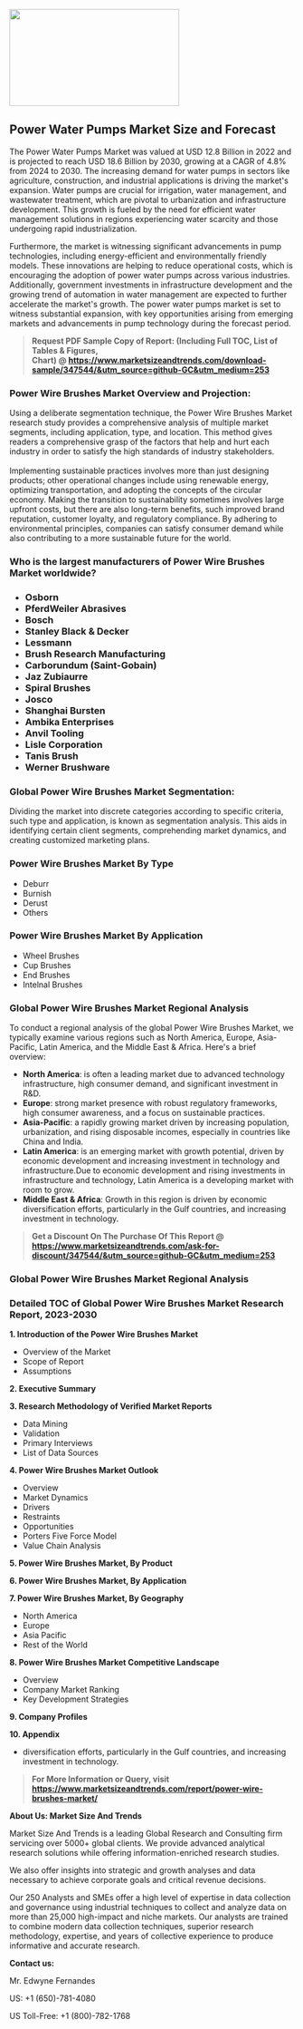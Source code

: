<p><img class="alignnone size-medium wp-image-20088" src="https://ffe5etoiles.com/wp-content/uploads/2024/12/MST1-300x171.png" alt="" width="300" height="171" /></p><h2>Power Water Pumps Market Size and Forecast</h2><p>The Power Water Pumps Market was valued at USD 12.8 Billion in 2022 and is projected to reach USD 18.6 Billion by 2030, growing at a CAGR of 4.8% from 2024 to 2030. The increasing demand for water pumps in sectors like agriculture, construction, and industrial applications is driving the market's expansion. Water pumps are crucial for irrigation, water management, and wastewater treatment, which are pivotal to urbanization and infrastructure development. This growth is fueled by the need for efficient water management solutions in regions experiencing water scarcity and those undergoing rapid industrialization.</p><p>Furthermore, the market is witnessing significant advancements in pump technologies, including energy-efficient and environmentally friendly models. These innovations are helping to reduce operational costs, which is encouraging the adoption of power water pumps across various industries. Additionally, government investments in infrastructure development and the growing trend of automation in water management are expected to further accelerate the market's growth. The power water pumps market is set to witness substantial expansion, with key opportunities arising from emerging markets and advancements in pump technology during the forecast period.</p></p><blockquote id="" class=""><strong>Request PDF Sample Copy of Report: (Including Full TOC, List of Tables &amp; Figures, Chart)&nbsp;@&nbsp;<strong><a href="https://www.marketsizeandtrends.com/download-sample/347544/&utm_source=github-GC&utm_medium=253" target="_blank">https://www.marketsizeandtrends.com/download-sample/347544/&utm_source=github-GC&utm_medium=253</a></strong></strong></blockquote><h3 id="" class="">Power Wire Brushes Market&nbsp;Overview and Projection:</h3><p id="" class="">Using a deliberate segmentation technique, the Power Wire Brushes Market research study provides a comprehensive analysis of multiple market segments, including application, type, and location. This method gives readers a comprehensive grasp of the factors that help and hurt each industry in order to satisfy the high standards of industry stakeholders. <br /> <br />Implementing sustainable practices involves more than just designing products; other operational changes include using renewable energy, optimizing transportation, and adopting the concepts of the circular economy. Making the transition to sustainability sometimes involves large upfront costs, but there are also long-term benefits, such improved brand reputation, customer loyalty, and regulatory compliance. By adhering to environmental principles, companies can satisfy consumer demand while also contributing to a more sustainable future for the world.</p><h3 id="" class="">Who is the largest manufacturers of&nbsp;Power Wire Brushes Market worldwide?</h3><h3 class=""><p><ul><li>Osborn </li><li> PferdWeiler Abrasives </li><li> Bosch </li><li> Stanley Black & Decker </li><li> Lessmann </li><li> Brush Research Manufacturing </li><li> Carborundum (Saint-Gobain) </li><li> Jaz Zubiaurre </li><li> Spiral Brushes </li><li> Josco </li><li> Shanghai Bursten </li><li> Ambika Enterprises </li><li> Anvil Tooling </li><li> Lisle Corporation </li><li> Tanis Brush </li><li> Werner Brushware</li></ul></p></h3><h3 id="" class="">Global&nbsp;Power Wire Brushes Market Segmentation:</h3><p id="" class="">Dividing the market into discrete categories according to specific criteria, such type and application, is known as segmentation analysis. This aids in identifying certain client segments, comprehending market dynamics, and creating customized marketing plans.</p><h3 id="" class="">Power Wire Brushes Market&nbsp;By Type</h3><p><p><ul><li>Deburr</li><li> Burnish</li><li> Derust</li><li> Others</p></li></ul></p></p><h3 id="" class="">Power Wire Brushes Market&nbsp;By Application</h3><p class=""><p><ul><li>Wheel Brushes</li><li> Cup Brushes</li><li> End Brushes</li><li> Intelnal Brushes</li></ul></p></p><h3 id="" class="">Global Power Wire Brushes Market Regional Analysis</h3><p id="" class="">To conduct a regional analysis of the global Power Wire Brushes Market, we typically examine various regions such as North America, Europe, Asia-Pacific, Latin America, and the Middle East &amp; Africa. Here's a brief overview:</p><ul><li><strong>North America</strong>: is often a leading market due to advanced technology infrastructure, high consumer demand, and significant investment in R&amp;D.</li><li><strong>Europe</strong>: strong market presence with robust regulatory frameworks, high consumer awareness, and a focus on sustainable practices.</li><li><strong>Asia-Pacific</strong>: a rapidly growing market driven by increasing population, urbanization, and rising disposable incomes, especially in countries like China and India.</li><li><strong>Latin America</strong>: is an emerging market with growth potential, driven by economic development and increasing investment in technology and infrastructure.Due to economic development and rising investments in infrastructure and technology, Latin America is a developing market with room to grow.</li><li><strong>Middle East &amp; Africa</strong>: Growth in this region is driven by economic diversification efforts, particularly in the Gulf countries, and increasing investment in technology.</li></ul><blockquote id="" class=""><strong>Get a Discount On The Purchase Of This Report @ <strong><a href="https://www.marketsizeandtrends.com/ask-for-discount/347544/&utm_source=github-GC&utm_medium=253" target="_blank">https://www.marketsizeandtrends.com/ask-for-discount/347544/&utm_source=github-GC&utm_medium=253</a></strong></strong></blockquote><h3 id="" class="">Global Power Wire Brushes Market Regional Analysis</h3><h3 id="" class="">Detailed TOC of Global Power Wire Brushes Market Research Report, 2023-2030</h3><p id="" class=""><strong>1. Introduction of the Power Wire Brushes Market</strong></p><ul><li>Overview of the Market</li><li>Scope of Report</li><li>Assumptions</li></ul><p id="" class=""><strong>2. Executive Summary</strong></p><p id="" class=""><strong>3. Research Methodology of Verified Market Reports</strong></p><ul><li>Data Mining</li><li>Validation</li><li>Primary Interviews</li><li>List of Data Sources</li></ul><p id="" class=""><strong>4. Power Wire Brushes Market Outlook</strong></p><ul><li>Overview</li><li>Market Dynamics</li><li>Drivers</li><li>Restraints</li><li>Opportunities</li><li>Porters Five Force Model</li><li>Value Chain Analysis</li></ul><p id="" class=""><strong>5. Power Wire Brushes Market, By Product</strong></p><p id="" class=""><strong>6. Power Wire Brushes Market, By Application</strong></p><p id="" class=""><strong>7. Power Wire Brushes Market, By Geography</strong></p><ul><li>North America</li><li>Europe</li><li>Asia Pacific</li><li>Rest of the World</li></ul><p id="" class=""><strong>8. Power Wire Brushes Market Competitive Landscape</strong></p><ul><li>Overview</li><li>Company Market Ranking</li><li>Key Development Strategies</li></ul><p id="" class=""><strong>9. Company Profiles</strong></p><p id="" class=""><strong>10. Appendix</strong></p><ul><li>diversification efforts, particularly in the Gulf countries, and increasing investment in technology.</li></ul><blockquote id="" class=""><strong>For More Information or Query, visit <strong><strong><a href="https://www.marketsizeandtrends.com/report/power-wire-brushes-market/" target="_blank">https://www.marketsizeandtrends.com/report/power-wire-brushes-market/</a></strong></strong></strong></blockquote><p id="" class=""><strong>About Us: Market Size And Trends</strong></p><p id="" class="">Market Size And Trends is a leading Global Research and Consulting firm servicing over 5000+ global clients. We provide advanced analytical research solutions while offering information-enriched research studies.</p><p id="" class="">We also offer insights into strategic and growth analyses and data necessary to achieve corporate goals and critical revenue decisions.</p><p id="" class="">Our 250 Analysts and SMEs offer a high level of expertise in data collection and governance using industrial techniques to collect and analyze data on more than 25,000 high-impact and niche markets. Our analysts are trained to combine modern data collection techniques, superior research methodology, expertise, and years of collective experience to produce informative and accurate research.</p><p id="" class=""><strong>Contact us:</strong></p><p id="" class="">Mr. Edwyne Fernandes</p><p id="" class="">US: +1 (650)-781-4080</p><p id="" class="">US Toll-Free: +1 (800)-782-1768</p>
